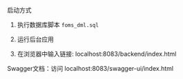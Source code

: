 启动方式

1. 执行数据库脚本 `foms_dml.sql`

2. 运行后台应用

3. 在浏览器中输入链接: localhost:8083/backend/index.html

Swagger文档：访问 localhost:8083/swagger-ui/index.html